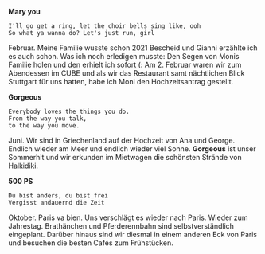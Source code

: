 **Mary you**

    I'll go get a ring, let the choir bells sing like, ooh
    So what ya wanna do? Let's just run, girl 

Februar. Meine Familie wusste schon 2021 Bescheid und Gianni erzählte ich es auch schon. Was ich noch erledigen musste: Den Segen von Monis Familie holen und den erhielt ich sofort (: 
Am 2. Februar waren wir zum Abendessen im CUBE und als wir das Restaurant samt nächtlichen Blick Stuttgart für uns hatten, habe ich Moni den Hochzeitsantrag gestellt.  


**Gorgeous**

    Everybody loves the things you do.
    From the way you talk,
    to the way you move.

Juni. Wir sind in Griechenland auf der Hochzeit von Ana und George. Endlich wieder am Meer und endlich wieder viel Sonne. 
**Gorgeous** ist unser Sommerhit und wir erkunden im Mietwagen die schönsten Strände von Halkidiki.



**500 PS**

    Du bist anders, du bist frei
    Vergisst andauernd die Zeit


Oktober. Paris va bien. Uns verschlägt es wieder nach Paris. Wieder zum Jahrestag. Brathänchen und Pferderennbahn sind selbstverständlich eingeplant. Darüber hinaus sind wir diesmal in einem anderen Eck von Paris und besuchen die besten Cafés zum Frühstücken.

